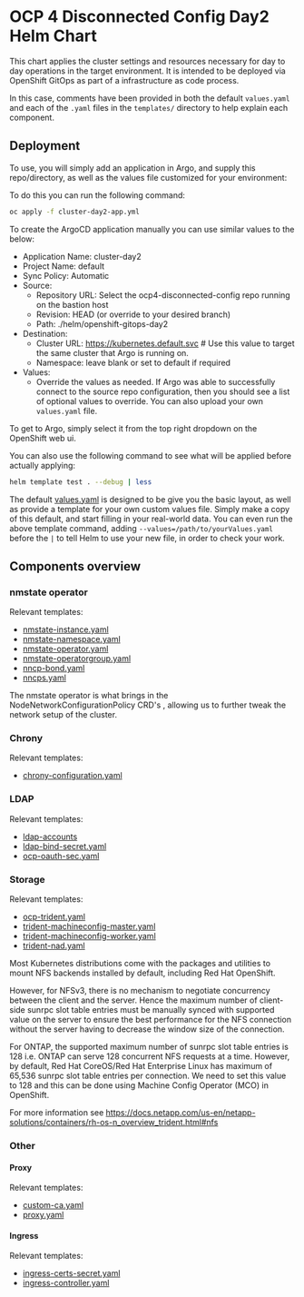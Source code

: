 # OCP 4 Disconnected Config Day2 Helm Chart

This chart applies the cluster settings and resources necessary for day to day operations in the target environment. It is intended to be deployed via OpenShift GitOps as part of a infrastructure as code process.

In this case, comments have been provided in both the default `values.yaml` and each of the `.yaml` files in the `templates/` directory to help explain each component.

## Deployment

To use, you will simply add an application in Argo, and supply this repo/directory, as well as the values file customized for your environment:

To do this you can run the following command:

```bash
oc apply -f cluster-day2-app.yml
```

To create the ArgoCD application manually you can use similar values to the below:

* Application Name: cluster-day2
* Project Name: default
* Sync Policy: Automatic
* Source:
  * Repository URL: Select the ocp4-disconnected-config repo running on the bastion host
  * Revision: HEAD (or override to your desired branch)
  * Path: ./helm/openshift-gitops-day2
* Destination:
  * Cluster URL: https://kubernetes.default.svc # Use this value to target the same cluster that Argo is running on.
  * Namespace: leave blank or set to default if required
* Values:
  * Override the values as needed. If Argo was able to successfully connect to the source repo configuration, then you should see a list of optional values to override. You can also upload your own `values.yaml` file.

To get to Argo, simply select it from the top right dropdown on the OpenShift web ui.

You can also use the following command to see what will be applied before actually applying:

```bash
helm template test . --debug | less
```

The default [values.yaml](values.yaml) is designed to be give you the basic layout, as well as provide a template for your own custom values file. Simply make a copy of this default, and start filling in your real-world data. You can even run the above template command, adding `--values=/path/to/yourValues.yaml` before the `|` to tell Helm to use your new file, in order to check your work.

## Components overview

### nmstate operator

Relevant templates:

 - [nmstate-instance.yaml](templates/nmstate-instance.yml)
 - [nmstate-namespace.yaml](templates/nmstate-namespace.yaml)
 - [nmstate-operator.yaml](templates/nmstate-operator.yaml)
 - [nmstate-operatorgroup.yaml](templates/nmstate-operatorgroup.yaml)
 - [nncp-bond.yaml](templates/nncp-bond.yaml)
 - [nncps.yaml](templates/nncps.yaml)

The nmstate operator is what brings in the NodeNetworkConfigurationPolicy CRD's , allowing us to further tweak the network setup of the cluster.

### Chrony

Relevant templates:

 - [chrony-configuration.yaml](templates/chrony-configuration.yaml)

### LDAP

Relevant templates:

 - [ldap-accounts](templates/ldap-accounts.yaml)
 - [ldap-bind-secret.yaml](templates/ldap-bind-secret.yaml)
 - [ocp-oauth-sec.yaml](templates/ocp-oauth-sec.yaml)

### Storage

Relevant templates:

 - [ocp-trident.yaml](templates/ocp-trident.yaml)
 - [trident-machineconfig-master.yaml](templates/trident-machineconfig-master.yaml)
 - [trident-machineconfig-worker.yaml](templates/trident-machineconfig-worker.yaml)
 - [trident-nad.yaml](templates/trident-nad.yaml)

Most Kubernetes distributions come with the packages and utilities to mount NFS backends installed by default, including Red Hat OpenShift.

However, for NFSv3, there is no mechanism to negotiate concurrency between the client and the server. Hence the maximum number of client-side sunrpc slot table entries must be manually synced with supported value on the server to ensure the best performance for the NFS connection without the server having to decrease the window size of the connection.

For ONTAP, the supported maximum number of sunrpc slot table entries is 128 i.e. ONTAP can serve 128 concurrent NFS requests at a time. However, by default, Red Hat CoreOS/Red Hat Enterprise Linux has maximum of 65,536 sunrpc slot table entries per connection. We need to set this value to 128 and this can be done using Machine Config Operator (MCO) in OpenShift.

For more information see https://docs.netapp.com/us-en/netapp-solutions/containers/rh-os-n_overview_trident.html#nfs

### Other

#### Proxy

Relevant templates:

 - [custom-ca.yaml](templates/custom-ca.yaml)
 - [proxy.yaml](templates/proxy.yaml)

#### Ingress

Relevant templates:

 - [ingress-certs-secret.yaml](templates/ingress-certs-secret.yaml)
 - [ingress-controller.yaml](templates/ingress-controller.yaml)
